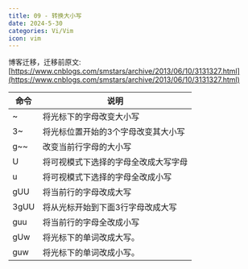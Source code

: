 ```yaml
---
title: 09 - 转换大小写
date: 2024-5-30
categories: Vi/Vim
icon: vim
---
```


博客迁移，迁移前原文: [https://www.cnblogs.com/smstars/archive/2013/06/10/3131327.html](https://www.cnblogs.com/smstars/archive/2013/06/10/3131327.html)

|命令	|说明									|
|--		|--										|
|~		|       将光标下的字母改变大小写			|
|3~		|       将光标位置开始的3个字母改变其大小写	|
|g~~	|       改变当前行字母的大小写				|
|U		|       将可视模式下选择的字母全改成大写字母	|
|u		|       将可视模式下选择的字母全改成小写		|
|gUU	|       将当前行的字母改成大写				|
|3gUU	|       将从光标开始到下面3行字母改成大写		|
|guu	|      将当前行的字母全改成小写				|
|gUw	|      将光标下的单词改成大写。				|
|guw	|      将光标下的单词改成小写。				|
